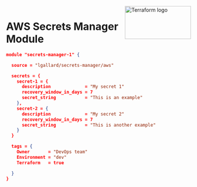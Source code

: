 <img src="https://boxboat.com/2020/02/04/writing-a-custom-terraform-provider/featured.png" alt="Terraform logo" title="Terraform" align="right" height="90" width="180"/>

# AWS Secrets Manager Module


```json
module "secrets-manager-1" {

  source = "lgallard/secrets-manager/aws"

  secrets = {
    secret-1 = {
      description             = "My secret 1"
      recovery_window_in_days = 7
      secret_string           = "This is an example"
    },
    secret-2 = {
      description             = "My secret 2"
      recovery_window_in_days = 7
      secret_string           = "This is another example"
    }
  }

  tags = {
    Owner       = "DevOps team"
    Environment = "dev"
    Terraform   = true

  }
}
```
